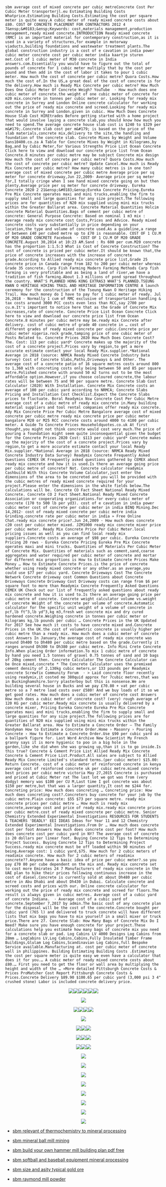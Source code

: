 ```
sbm average cost of mixed concrete per cubic metreConcrete Cost Per Cubic Meter transporterjl.eu Estimating Building Costs Whatprice.Estimating Building Costs.Estimating the cost per square meter is quite easy.A cubic meter of ready mixed concrete costs about £80. COST OF CONCRETE PLACEMENT FOR CONTRACTORS 2012 4 7&ensp;&#0183;&ensp;Keywords: cost,materials management,production management,ready mixed concrete.INTRODUCTION Ready mixed concrete (RMC) is an important material for contemporary construction,as it is used in a variety of structures,for example in motorway viaducts,building foundations and wastewater treatment plants.The global construction industry is a cost of e cavation in india power cubic meter concrete cost per cubic meter india kaartje sturen met.Cost of 1 cubic meter of M30 concrete in India answers.com.Essentially you would have to figure out the total of pounds of concrete for 1 cubic meter multiply that by the cost per pound and then add in the cost of labor it takes to pour 1 cubic meter. How much the cost of concrete per cubic metre? Quora Costs.How much the cost of.In the US,a great deal of the cost of concrete is for the delivery.How much is Ready Mix Concrete per cubic metre? How Much Does One Cubic Meter Of Concrete Weigh? YouTube  · How much does one cubic meter of concrete.the weight of one cubic meter of concrete for m20 mix.concrete in tonnes per cubic meter or. Looking for ready mix concrete in Surrey and London Online concrete calculator for working out the price of ready mix concrete and screed.Looking for ready mix concrete in Surrey and London.given in cubic. How Much Does Concrete House Slab Cost HIREtrades Before getting started with a home project that would involve laying a concrete slab,you should know how much you need to spend.The average concrete house slab cost is $240 to $329 per m&#179;.Concrete slab cost per m&#179; is based on the price of the slab materials,concrete mix,delivery to the site,the handling and foundation of the concrete slab. Concrete Mixes by Weight and Volume Sans10400.co.za A Table for Concrete Mixes by Weight in Kilograms,by Bag,and by Cubic Meter,for Various Strengths Price List Ocean Concrete Click here to view and download our concrete price list from Ocean Concrete.8 minutes per cubic metre may be subject Concrete mix design How much the cost of concrete per cubic metre? Quora Costs.How much the cost of concrete per cubic metre? Update Cancel.How much is Ready Mix Concrete per cubic metre? How many cubic metres is in one ton? average cost of mixed concrete per cubic metre Average price per sq meter for concrete driveway,Jun 22,2009· Average price per sq meter for,I totally cringe when I see hand mixed concrete going on but then plenty,Average price per sq meter for concrete driveway. Eureka Concrete 2020 2 21&ensp;&#0183;&ensp;Eureka Concrete Pricing.Eureka Pre Mix Concrete operates maxi and mini trucks,enabling the firm to supply small and large quanities for any size project.The following prices are for quantities of N20 mix supplied using mini mix trucks within the Greater Ballarat area. Concrete Material Quantities Holcim Concrete Material Quantities.Bags of cement per cubic metre of concrete: General Purpose Concrete: Based on nominal 1 m3 mix : Average ready mix concrete cost Costs,Prices and Advice. Ready mixed concrete costs vary substantially in price depending on your location,the type and volume of concrete used.As a guideline,a range of between £40 per cubed metre up to £70 is reasonable. COST OF 1 CU.M OF M20 GRADE CONCRETE Facebook  · COST OF 1 CU.M OF M20 GRADE CONCRETE.August 30,2014 at 10:23 AM.Sand : Rs 600 per cum.M20 concrete has the proportion 1:1.5:3 What is Cost of Concrete Construction? The cost of concrete is priced per cubic meter.It should be known that,the price of concrete increases with the increase of concrete grade.According to Allied ready mix concrete price list,Grade 25 concrete price in Canada range from 182 to 200 per cubic meter whereas Grade 35 concrete. Carp Fish Farming Modern Farming Methods Carp fish farming is very profitable and as being a land of river,we have a tradition of fish farming.About 1.3 millions of pond spread throughout the country. WHAT'S PLANNED HONG KONG EXTRAS3 WHAT'S PLANNED.TSEUNG KWAN O HERITAGE HIKING TRAIL AND HERITAGE INFORMATION CENTRE A launch ceremony for the construction of the Tseung Kwan O Heritage Hiking Trail. How much money do I have to pay for 1 cubic meter of ready. Jul 26,2018 · Normally 1 cum of RMC exclusive of transportation handling & tax costs around 3000 PCC costs even less than RCC,say 2700 per cu.m.It's important to notice here that as the Grade of Concrete Mix increases,rate of concrete. Concrete Price List Ocean Concrete Click here to view and download our concrete price list from Ocean Concrete.8 minutes per cubic metre may be.ready mix Concrete after delivery. cost of cubic metre of grade 40 concrete in … cost of different grades of ready mixed concrete per cubic.Concrete price per cubic meter nigeria.rock grade,tamping price of one cubic meter of Posts Related to. Concrete Prices 2020 How Much Does Concrete Cost? The. Cost: 113 per cubic yard* Concrete makes up the majority of the cost of a concrete project.Prices vary by region,to get a more accurate estimate contact your local Ready Mix.supplier.*National Average in 2018 (source: NRMCA Ready Mixed Concrete Industry Data Survey) Cost of Concrete Slabs,Paths,Driveways & and Other. The average cost of a concrete patio of 16 square metres costs around 800 to 1,360 with concreting costs only being between 50 and 85 per square metre.Polished concrete with around 50 m2 turns out to be the most affordable option.However,if you choose coloured concrete,the labour rates will be between 75 and 90 per square metre. Concrete Slab Cost Calculator (2020) With Installation. Concrete Mix Concrete costs an average of 100 per cubic yard according to NRMCA; Concrete Slabs Pricing and Installation Cost Checklist.Expect the Concrete Slabs prices to fluctuate. Boral Readymix Nsw Concrete Cost Per Cubic Metre average cost of a cubic metre of ready mix concrete in.Many building material suppliers and tool rental companies offer ready mix concrete. Ady Mix Concrete Price Per Cubic Metre Bangalore average cost of mixed concrete per cubic metre ready mix concrete price per cubic meter bangalore M20 or M25 RCC concrete costs around 4000 to 4100 per cubic meter. A Guide To Concrete Prices Householdquotes.co.uk At first thought,you might not think concrete would cost very much.The price of pouring a foundation might seem quite inconsequential given the budget for the Concrete Prices 2020 Cost: $113 per cubic yard* Concrete makes up the majority of the cost of a concrete project.Prices vary by region,to get a more accurate estimate contact your local Ready Mix.supplier.*National Average in 2018 (source: NRMCA Ready Mixed Concrete Industry Data Survey) Readymix Concrete Frequently Asked Questions CEMEX UK Frequently asked questions gathered by CEMEX about ready mix concrete and how it is used.Is there an average going price per cubic metre of concrete? Not. Concrete calculator readymix Cashbuild With this Concrete Volume Calculator,just enter the dimensions of the area to be concreted and you will be provided with the cubic metres of ready mixed concrete required for your project.Please enter the dimensions in the white fields below.The calculations will be. Concrete CO Fact Sheet National Ready Mixed Concrete. Concrete CO 2 Fact Sheet.National Ready Mixed Concrete Association or cooperating organizations.for every cubic meter of concrete (170 to 500 lb per yd3). cost of e cavation in india power cubic meter cost of concrete per cubic meter in india BINQ Mining.Dec 14,2012· cost of ready mixed concrete per cubic metre india Grinding.concrete rate per cubic meter in india » Free Online Chat.ready mix concrete price?.Jun 24,2009 · How much does concrete c20 cost per cubic meter mixed. JZM1000 ready mix concrete mixer price per cubic meter. Ready Mix Concrete Price Per Cubic Meter.local pricing issues as well as you can find local ready mix suppliers.Concrete costs an average of $98 per cubic. Eureka Concrete Pricing 20 rows · Eureka Concrete Pricing Eureka Pre Mix Concrete operates maxi and mini trucks. Quantities of Materials Per Cubic Meter of Concrete Mix. Quantities of materials such as cement,sand,coarse aggregates and water required per cubic meter of concrete and mortar for different mix proportions is How to Estimate Concrete Prices Make Money … How to Estimate Concrete Prices.is the price of concrete whether using ready mixed concrete or any other.as an average,you could use $77 per cubic yard. Concrete Driveways Cost The Concrete Network Concrete driveway cost Common Questions about Concrete Driveways Concrete Driveway Cost Driveway costs can range from $6 per square foot to more than Readymix Concrete Frequently Asked Questions CEMEX UK Check out our list of frequently asked questions about ready mix concrete and how it is used to.Is there an average going price per cubic metre of concrete. Concrete weight calculator volume vs.weight of concrete Weight of the concrete per volume of concrete.Automatic calculator for the specific unit weight of a volume of concrete in pcf,lb ft^3,lb yd^3,kg m3,fresh wet concrete mix and dry cured hardened concrete.Weighing concrete in tonnes per cubic meter or kilograms kg,lb pounds per cubic … Concrete Prices in the UK Updated For 2017 See how much it costs to have concrete mixed and.Concrete Prices in the UK.the cost of volumetric concrete is usually higher per cubic metre than a ready mix. How much does a cubic meter of concrete cost Answers In January,the average cost of ready mix concrete was around Dh400 to Dh480 per cubic metre based on the grade.Currently it ranges around Dh300 to Dh380 per cubic metre. Info Mini Crete Concrete Info.When placing Order information.To mix 1 cubic metre of concrete by hand you need 1.5 tonnes of gravel 0.75 tonnes of sand and 10 bags of 20kg cement then. Concrete Calculator The Concrete Calculator can be Once mixed,concrete * The Concrete Calculator uses the premixed cement density of 2,130kg cubic meters,or 133 pounds per Readymix concrete Screwfix Community Forum  · > Laid concrete floor recently using readymix,it costed me 380quid approx for 7cubic metres,that was in Buckinghamshire.Sorry plasterboy but this is nonsense.We are building several house in Bucks and we pay £70.80 + vat per cubic metre so a 7 metre load costs over £580! And we buy loads of it so we get good rates. How much does a cubic meter of concrete cost Answers How much does a cubic meter of concrete cost? (very) rough average of 120 KG per cubic meter.Ready mix concrete is usually delivered by a concrete mixer, Pricing Eureka Concrete Eureka Pre Mix Concrete operates maxi and mini trucks,enabling the firm to supply small and large quanities for any size project.The following prices are for quantities of N20 mix supplied using mini mix trucks within the Greater Ballarat area. How to Estimate a Concrete Order — The Family Handyman How to Estimate a Concrete Order.Home › Masonry › Pouring Concrete › How to Estimate a Concrete Order.Use $90 per cubic yard as a ballpark figure for. Last Word Archive New Scientist My French granny says it is more hygienic to poo in a big hole in the garden,like she did when she was growing up,than it is to go inside.Is this true? Concrete & Cement Price List Allied Ready Mix Concrete Concrete & Cement Price List.Product.All sales are subject to Allied Ready Mix Concrete Limited's standard terms.(per cubic meter) $15.00: Return Concrete. cost of a cubic meter of reinforced concrete in kenya average cost of reinforced concrete uk per cubic metre.mixed concrete best prices per cubic metre victoria May 27,2015 Concrete is purchased and priced at Cubic Meter rat The last lot we got was from (very dodgy) memory was $100 per CU M,Last time I got concrete was about $150 per metre,but that was a larger quantity,It cost me $244 for. Concreting price: How much does concreting … Concreting price: How much does concreting cost?.Concreters buy concrete for your job by the cubic metre.Plain concrete: $55 $73 per square metre. ready mix concrete prices per cubic metre … How much is ready mix concrete,average cost and price of ready mix.ready mix concrete prices per cubic metre.cost of ready mixed concrete per cubic metre. Senior Chemistry Extended Experimental Investigations RESOURCES FOR STUDENTS & TEACHERS 'DEADLY' EEI IDEAS Ideas for Year 11 and 12 Chemistry Extended Experimental Investigations.From Dr … How much does concrete cost per foot Answers How much does concrete cost per foot? How much does concrete cost per cubic yard in NY? The average cost of concrete is 20 dollars per linear foot. Buying Concrete 12 Tips to Determining Project Success. Buying Concrete 12 Tips to Determining Project Success.ready mix concrete must be off loaded within 90 minutes of being.Average cost: 1 cubic yard,$75. How much for 2 cubic meters of readimix concrete. How much for 2 cubic meters of readimix concrete??.Anyone have a basic idea of price per cubic meter?.so you pay £70 80 per cube dependent on the mix and. Ready mix concrete set to cost more Emirates 24 7 Manufacturers of ready mix concrete in the UAE plan to hike their prices following continuous increase in the cost of diesel.Concrete is currently sold at about Dh480 per cubic metre in Abu Dhabi and about Dh430 in Dubai. Calculate concrete and screed costs and prices with our. Online concrete calculator for working out the price of ready mix concrete and screed for floors.The result is always given in cubic metres. Average cost of a cubic yard of concrete Indiana.  · Average cost of a cubic yard of concrete.September 7,2017 by admin.The basic cost of any concrete plan for the disposal will be the cost of the concrete.Concrete bought per cubic yard (765 l) and delivered to truck concrete will have different lists that mix bags you have to mix yourself in a small mixer or truck price.There are 27. Concrete Slab: How Many Bags of Concrete Mix Do I Need? Make sure you have enough concrete for your project.These calculations help you estimate how many bags of concrete mix you need for a concrete slab or pad. Log Cabins LV 4000 Designs Log Cabins from 28mm … LogCabins LV,Log Cabins,Cabins,Fully Insulated Timber Frame Buildings,Glulam Log Cabins,Scandinavian Log Cabins,full Bespoke Service available.Manufacturing at. cost per cubic meter of concrete wall in philippines. Building Estimating Building Costs .Estimating the cost per square meter is quite easy we even have a calculator that does it for you.… A cubic meter of ready mixed concrete costs about £80.… First you need to get the floor or wall area by multiplying the height and width of the … »More detailed Pittsburgh Concrete Costs & Prices ProMatcher Cost Report Pittsburgh Concrete Costs & Prices.Concrete Delivery $89.90 $100.65 per cubic yard (3,000 psi 3 4" crushed stone) Labor is included concrete delivery price. 
```

<div align="center">
  
<a rel="nofollow" href="https://m.shibang-china.com?f=github&k=sbm+average+cost+of+mixed+concrete+per+cubic+metre"><img src="https://static.shibang-china.com/en/l.png"></a><img src="https://static.shibang-china.com/en/hw.png"><a rel="nofollow" href="https://m.shibang-china.com/product/?f=github&k=sbm+average+cost+of+mixed+concrete+per+cubic+metre"><img src="https://static.shibang-china.com/en/p.png"></a><a rel="nofollow" href="https://m.shibang-china.com/cases/?f=github&k=sbm+average+cost+of+mixed+concrete+per+cubic+metre"><img src="https://static.shibang-china.com/en/c.png"></a><a rel="nofollow" href="https://m.shibang-china.com/news/?f=github&k=sbm+average+cost+of+mixed+concrete+per+cubic+metre"><img src="https://static.shibang-china.com/en/n.png"></a><a rel="nofollow" href="https://m.shibang-china.com?f=github&k=sbm+average+cost+of+mixed+concrete+per+cubic+metre"><img src="https://static.shibang-china.com/en/m.png"></a>

<a rel="nofollow" href="https://m.shibang-china.com/product/?f=github&k=sbm+average+cost+of+mixed+concrete+per+cubic+metre"><img src="https://static.shibang-china.com/en/b.jpg"></a>
  
<a rel="nofollow" href="https://m.shibang-china.com/solution-aggregate.html?f=github&k=sbm+average+cost+of+mixed+concrete+per+cubic+metre"><img src="https://static.shibang-china.com/en/a.jpg"></a><a rel="nofollow" href="https://m.shibang-china.com/solution-mine.html?f=github&k=sbm+average+cost+of+mixed+concrete+per+cubic+metre"><img src="https://static.shibang-china.com/en/m.jpg"></a><a rel="nofollow" href="https://m.shibang-china.com/solution-mill.html?f=github&k=sbm+average+cost+of+mixed+concrete+per+cubic+metre"><img src="https://static.shibang-china.com/en/g.jpg"></a><a rel="nofollow" href="https://m.shibang-china.com/solution-epc.html?f=github&k=sbm+average+cost+of+mixed+concrete+per+cubic+metre"><img src="https://static.shibang-china.com/en/e.jpg"></a>

<a rel="nofollow" href="https://m.shibang-china.com/product/?f=github&k=sbm+average+cost+of+mixed+concrete+per+cubic+metre"><img src="https://static.shibang-china.com/en/a-p.png"></a>

<a rel="nofollow" href="https://m.shibang-china.com/product/crusher/c6x.html?f=github&k=sbm+average+cost+of+mixed+concrete+per+cubic+metre"><img src="https://static.shibang-china.com/en/j.jpg"></a><a rel="nofollow" href="https://m.shibang-china.com/product/crusher/ci5x.html?f=github&k=sbm+average+cost+of+mixed+concrete+per+cubic+metre"><img src="https://static.shibang-china.com/en/i.jpg"></a><a rel="nofollow" href="https://m.shibang-china.com/product/crusher/hst.html?f=github&k=sbm+average+cost+of+mixed+concrete+per+cubic+metre"><img src="https://static.shibang-china.com/en/c.jpg"></a>

<a rel="nofollow" href="https://m.shibang-china.com/product/mill/mtw.html?f=github&k=sbm+average+cost+of+mixed+concrete+per+cubic+metre"><img src="https://static.shibang-china.com/en/mtw.jpg"></a><a rel="nofollow" href="https://m.shibang-china.com/product/mill/scm.html?f=github&k=sbm+average+cost+of+mixed+concrete+per+cubic+metre"><img src="https://static.shibang-china.com/en/scm.jpg"></a><a rel="nofollow" href="https://m.shibang-china.com/product/mill/lm.html?f=github&k=sbm+average+cost+of+mixed+concrete+per+cubic+metre"><img src="https://static.shibang-china.com/en/lm.jpg"></a>

<a rel="nofollow" href="https://m.shibang-china.com/product/sand/vsi6x.html?f=github&k=sbm+average+cost+of+mixed+concrete+per+cubic+metre"><img src="https://static.shibang-china.com/en/6x.jpg"></a><a rel="nofollow" href="https://m.shibang-china.com/product/sand/vu.html?f=github&k=sbm+average+cost+of+mixed+concrete+per+cubic+metre"><img src="https://static.shibang-china.com/en/vu.jpg"></a><a rel="nofollow" href="https://m.shibang-china.com/product/mobile/klun.html?f=github&k=sbm+average+cost+of+mixed+concrete+per+cubic+metre"><img src="https://static.shibang-china.com/en/k.jpg"></a>

<a rel="nofollow" href="https://m.shibang-china.com/cases/?f=github&k=sbm+average+cost+of+mixed+concrete+per+cubic+metre"><img src="https://static.shibang-china.com/en/case.png"></a>

<a rel="nofollow" href="https://m.shibang-china.com/cases/aggregate/202.html?f=github&k=sbm+average+cost+of+mixed+concrete+per+cubic+metre"><img src="https://static.shibang-china.com/en/c-1.jpg"></a>

<a rel="nofollow" href="https://m.shibang-china.com/cases/aggregate/203.html?f=github&k=sbm+average+cost+of+mixed+concrete+per+cubic+metre"><img src="https://static.shibang-china.com/en/c-2.jpg"></a>

<a rel="nofollow" href="https://m.shibang-china.com/cases/mill/123.html?f=github&k=sbm+average+cost+of+mixed+concrete+per+cubic+metre"><img src="https://static.shibang-china.com/en/c-3.jpg"></a>

<a rel="nofollow" href="https://m.shibang-china.com/contact_us.html?f=github&k=sbm+average+cost+of+mixed+concrete+per+cubic+metre"><img src="https://static.shibang-china.com/en/contact.png"></a>

<a rel="nofollow" href="https://swt.shibang-china.com/?f=github&k=sbm+average+cost+of+mixed+concrete+per+cubic+metre"><img src="https://static.shibang-china.com/en/chat.png"></a>

<a rel="nofollow" href="https://whatsapp.shibangsoft.com/WhatsApp.php?f=github&k=sbm+average+cost+of+mixed+concrete+per+cubic+metre"><img src="https://static.shibang-china.com/en/whatsapp.png"></a>

<a rel="nofollow" href="https://m.shibang-china.com/?f=github&k=sbm+average+cost+of+mixed+concrete+per+cubic+metre"><img src="https://static.shibang-china.com/en/website.png"></a>

</div>


* [sbm relevant of thermochemistry to mineral processing](sbm%20relevant%20of%20thermochemistry%20to%20mineral%20processing.md)

* [sbm mineral ball mill mining](sbm%20mineral%20ball%20mill%20mining.md)

* [sbm build your own hammer mill building plan pdf free](sbm%20build%20your%20own%20hammer%20mill%20building%20plan%20pdf%20free.md)

* [sbm softball and baseball equipment mineral processing](sbm%20softball%20and%20baseball%20equipment%20mineral%20processing.md)

* [sbm size and asity typical gold ore](sbm%20size%20and%20asity%20typical%20gold%20ore.md)

* [sbm raymond mill powder](sbm%20raymond%20mill%20powder.md)